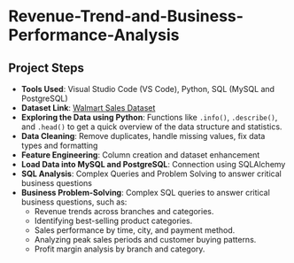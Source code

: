 # Revenue-Trend-and-Business-Performance-Analysis
## Project Steps

   - **Tools Used**: Visual Studio Code (VS Code), Python, SQL (MySQL and PostgreSQL)
   - **Dataset Link**: [Walmart Sales Dataset](https://www.kaggle.com/najir0123/walmart-10k-sales-datasets)
   - **Exploring the Data using Python**: Functions like `.info()`, `.describe()`, and `.head()` to get a quick overview of the data structure and statistics.
   - **Data Cleaning**: Remove duplicates, handle missing values, fix data types and formatting 
   - **Feature Engineering**: Column creation and dataset enhancement
   - **Load Data into MySQL and PostgreSQL**: Connection using SQLAlchemy
   - **SQL Analysis**: Complex Queries and Problem Solving to answer critical business questions 
   - **Business Problem-Solving**: Complex SQL queries to answer critical business questions, such as:
     - Revenue trends across branches and categories.
     - Identifying best-selling product categories.
     - Sales performance by time, city, and payment method.
     - Analyzing peak sales periods and customer buying patterns.
     - Profit margin analysis by branch and category.
